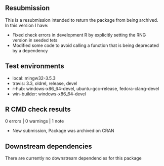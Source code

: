 ## Resubmission
This is a resubmission intended to return the package from being archived. In this version I have:

* Fixed check errors in development R by explicitly setting the RNG version in seeded tets
* Modified some code to avoid calling a function that is being deprecated by a dependency

## Test environments

* local: mingw32-3.5.3
* travis: 3.3, oldrel, release, devel
* r-hub: windows-x86_64-devel, ubuntu-gcc-release, fedora-clang-devel
* win-builder: windows-x86_64-devel

## R CMD check results
0 errors | 0 warnings | 1 note

* New submission, Package was archived on CRAN

## Downstream dependencies
There are currently no downstream dependencies for this package
